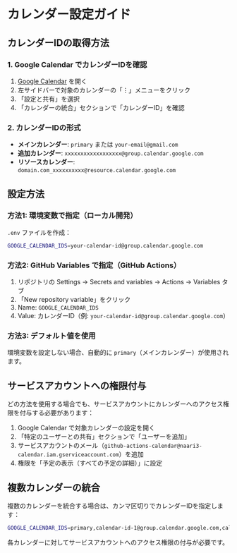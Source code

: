 # カレンダー設定ガイド

## カレンダーIDの取得方法

### 1. Google Calendar でカレンダーIDを確認

1. [Google Calendar](https://calendar.google.com) を開く
2. 左サイドバーで対象のカレンダーの「⋮」メニューをクリック
3. 「設定と共有」を選択
4. 「カレンダーの統合」セクションで「カレンダーID」を確認

### 2. カレンダーIDの形式

- **メインカレンダー**: `primary` または `your-email@gmail.com`
- **追加カレンダー**: `xxxxxxxxxxxxxxxxxx@group.calendar.google.com`
- **リソースカレンダー**: `domain.com_xxxxxxxxxx@resource.calendar.google.com`

## 設定方法

### 方法1: 環境変数で指定（ローカル開発）

`.env` ファイルを作成：
```bash
GOOGLE_CALENDAR_IDS=your-calendar-id@group.calendar.google.com
```

### 方法2: GitHub Variables で指定（GitHub Actions）

1. リポジトリの Settings → Secrets and variables → Actions → Variables タブ
2. 「New repository variable」をクリック
3. Name: `GOOGLE_CALENDAR_IDS`
4. Value: カレンダーID（例: `your-calendar-id@group.calendar.google.com`）

### 方法3: デフォルト値を使用

環境変数を設定しない場合、自動的に `primary`（メインカレンダー）が使用されます。

## サービスアカウントへの権限付与

どの方法を使用する場合でも、サービスアカウントにカレンダーへのアクセス権限を付与する必要があります：

1. Google Calendar で対象カレンダーの設定を開く
2. 「特定のユーザーとの共有」セクションで「ユーザーを追加」
3. サービスアカウントのメール（`github-actions-calendar@naari3-calendar.iam.gserviceaccount.com`）を追加
4. 権限を「予定の表示（すべての予定の詳細）」に設定

## 複数カレンダーの統合

複数のカレンダーを統合する場合は、カンマ区切りでカレンダーIDを指定します：

```bash
GOOGLE_CALENDAR_IDS=primary,calendar-id-1@group.calendar.google.com,calendar-id-2@group.calendar.google.com
```

各カレンダーに対してサービスアカウントへのアクセス権限の付与が必要です。